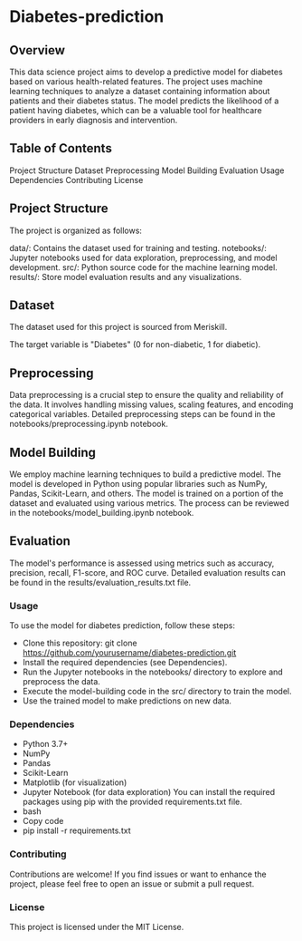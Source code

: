 # Diabetes-prediction
## Overview
This data science project aims to develop a predictive model for diabetes based on various health-related features. The project uses machine learning techniques to analyze a dataset containing information about patients and their diabetes status. The model predicts the likelihood of a patient having diabetes, which can be a valuable tool for healthcare providers in early diagnosis and intervention.
## Table of Contents
Project Structure
Dataset
Preprocessing
Model Building
Evaluation
Usage
Dependencies
Contributing
License
## Project Structure
The project is organized as follows:

data/: Contains the dataset used for training and testing.
notebooks/: Jupyter notebooks used for data exploration, preprocessing, and model development.
src/: Python source code for the machine learning model.
results/: Store model evaluation results and any visualizations.
## Dataset
The dataset used for this project is sourced from Meriskill.

The target variable is "Diabetes" (0 for non-diabetic, 1 for diabetic).

## Preprocessing
Data preprocessing is a crucial step to ensure the quality and reliability of the data. It involves handling missing values, scaling features, and encoding categorical variables. Detailed preprocessing steps can be found in the notebooks/preprocessing.ipynb notebook.

## Model Building
We employ machine learning techniques to build a predictive model. The model is developed in Python using popular libraries such as NumPy, Pandas, Scikit-Learn, and others. The model is trained on a portion of the dataset and evaluated using various metrics. The process can be reviewed in the notebooks/model_building.ipynb notebook.

## Evaluation
The model's performance is assessed using metrics such as accuracy, precision, recall, F1-score, and ROC curve. Detailed evaluation results can be found in the results/evaluation_results.txt file.

### Usage
To use the model for diabetes prediction, follow these steps:

* Clone this repository: git clone https://github.com/yourusername/diabetes-prediction.git
* Install the required dependencies (see Dependencies).
* Run the Jupyter notebooks in the notebooks/ directory to explore and preprocess the data.
* Execute the model-building code in the src/ directory to train the model.
* Use the trained model to make predictions on new data.
### Dependencies
* Python 3.7+
* NumPy
* Pandas
* Scikit-Learn
* Matplotlib (for visualization)
* Jupyter Notebook (for data exploration)
You can install the required packages using pip with the provided requirements.txt file.
* bash
* Copy code
* pip install -r requirements.txt
### Contributing
Contributions are welcome! If you find issues or want to enhance the project, please feel free to open an issue or submit a pull request.

### License
This project is licensed under the MIT License.




